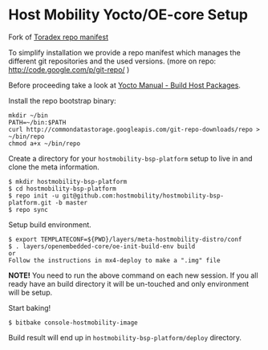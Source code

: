 # Host Mobility Yocto/OE-core Setup

Fork of [Toradex repo manifest](http://git.toradex.com/cgit/toradex-bsp-platform.git/)

To simplify installation we provide a repo manifest which manages the different git repositories
and the used versions. (more on repo: http://code.google.com/p/git-repo/ )

Before proceeding take a look at [Yocto Manual - Build Host Packages](http://www.yoctoproject.org/docs/2.3/mega-manual/mega-manual.html#packages).

Install the repo bootstrap binary:

```
mkdir ~/bin
PATH=~/bin:$PATH
curl http://commondatastorage.googleapis.com/git-repo-downloads/repo > ~/bin/repo
chmod a+x ~/bin/repo
```

Create a directory for your `hostmobility-bsp-platform` setup to live in and clone the meta information.
```
$ mkdir hostmobility-bsp-platform
$ cd hostmobility-bsp-platform
$ repo init -u git@github.com:hostmobility/hostmobility-bsp-platform.git -b master
$ repo sync
```

Setup build environment.
```
$ export TEMPLATECONF=${PWD}/layers/meta-hostmobility-distro/conf
$ . layers/openembedded-core/oe-init-build-env build
or
Follow the instructions in mx4-deploy to make a ".img" file
```
**NOTE!** You need to run the above command on each new session. If you all ready have an build directory it will be un-touched and only environment will be setup.

Start baking!
```
$ bitbake console-hostmobility-image
```

Build result will end up in `hostmobility-bsp-platform/deploy` directory.
